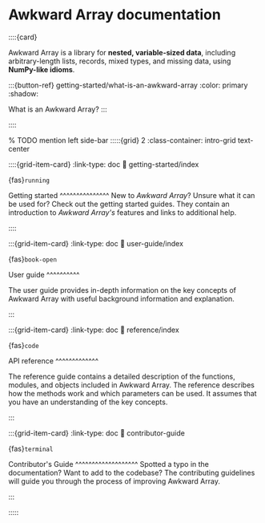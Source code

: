 # Awkward Array documentation

::::{card}

Awkward Array is a library for **nested, variable-sized data**, including arbitrary-length lists, records, mixed types, and missing data, using **NumPy-like idioms**. 

:::{button-ref} getting-started/what-is-an-awkward-array
:color: primary
:shadow:

What is an Awkward Array?
:::

::::

% TODO mention left side-bar
:::::{grid} 2
:class-container: intro-grid text-center

::::{grid-item-card} 
:link-type: doc
:link: getting-started/index

{fas}`running`

Getting started 
^^^^^^^^^^^^^^^
New to *Awkward Array*? Unsure what it can be used for? Check out the getting started guides. They contain an introduction to *Awkward Array's* features and links to additional help.
   

::::

:::{grid-item-card}
:link-type: doc
:link: user-guide/index

{fas}`book-open`

User guide
^^^^^^^^^^

The user guide provides in-depth information on the key concepts of Awkward Array with useful background information and explanation.

:::

:::{grid-item-card}
:link-type: doc
:link: reference/index

{fas}`code`

API reference
^^^^^^^^^^^^^

The reference guide contains a detailed description of the functions, modules, and objects included in Awkward Array. The reference describes how the methods work and which parameters can be used. It assumes that you have an understanding of the key concepts.

:::

:::{grid-item-card}
:link-type: doc
:link: contributor-guide

{fas}`terminal`

Contributor's Guide
^^^^^^^^^^^^^^^^^^^
Spotted a typo in the documentation? Want to add to the codebase? The contributing guidelines will guide you through the process of improving Awkward Array.

:::
    
:::::


